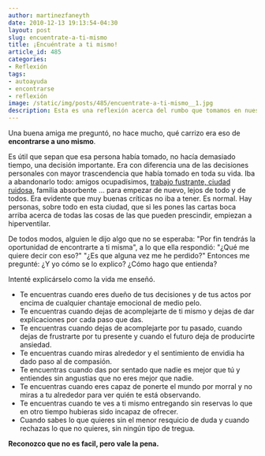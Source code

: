 ```yaml
---
author: martinezfaneyth
date: 2010-12-13 19:13:54-04:30
layout: post
slug: encuentrate-a-ti-mismo
title: ¡Encuéntrate a ti mismo!
article_id: 485
categories:
- Reflexión
tags:
- autoayuda
- encontrarse
- reflexión
image: /static/img/posts/485/encuentrate-a-ti-mismo__1.jpg
description: Esta es una reflexión acerca del rumbo que tomamos en nuestras vidas.
---
```


Una buena amiga me preguntó, no hace mucho, qué carrizo era eso de **encontrarse a uno mismo**.

Es útil que sepan que esa persona había tomado, no hacía demasiado tiempo, una decisión importante. Era con diferencia una de las decisiones personales con mayor trascendencia que había tomado en toda su vida. Iba a abandonarlo todo: amigos ocupadísimos, [trabajo fustrante, ciudad ruidosa](http://www.youtube.com/watch?v=n5k-kDmtLGk), familia absorbente ... para empezar de nuevo, lejos de todo y de todos. Era evidente que muy buenas críticas no iba a tener. Es normal. Hay personas, sobre todo en esta ciudad, que si les pones las cartas boca arriba acerca de todas las cosas de las que pueden prescindir, empiezan a hiperventilar.

De todos modos, alguien le dijo algo que no se esperaba: "Por fin tendrás la oportunidad de encontrarte a ti misma", a lo que ella respondió: "¿Qué me quiere decir con eso?" "¿Es que alguna vez me he perdido?" Entonces me pregunté: ¿Y yo cómo se lo explico? ¿Cómo hago que entienda?

Intenté explicárselo como la vida me enseñó.

* Te encuentras cuando eres dueño de tus decisiones y de tus actos por encima de cualquier chantaje emocional de medio pelo.
* Te encuentras cuando dejas de acomplejarte de ti mismo y dejas de dar explicaciones por cada paso que das.
* Te encuentras cuando dejas de acomplejarte por tu pasado, cuando dejas de frustrarte por tu presente y cuando el futuro deja de producirte ansiedad.
* Te encuentras cuando miras alrededor y el sentimiento de envidia ha dado paso al de compasión.
* Te encuentras cuando das por sentado que nadie es mejor que tú y entiendes sin angustias que no eres mejor que nadie.
* Te encuentras cuando eres capaz de ponerte el mundo por morral y no miras a tu alrededor para ver quién te está observando.
* Te encuentras cuando te ves a ti mismo entregando sin reservas lo que en otro tiempo hubieras sido incapaz de ofrecer.
* Cuando sabes lo que quieres sin el menor resquicio de duda y cuando rechazas lo que no quieres, sin ningún tipo de tregua.

**Reconozco que no es facil, pero vale la pena.**
